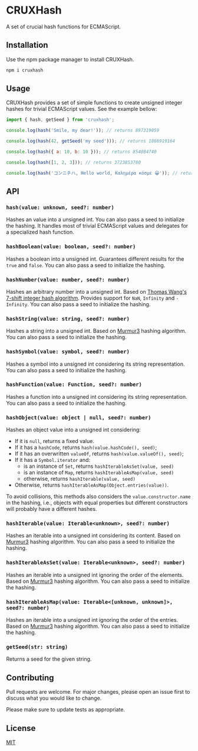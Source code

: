 # CRUXHash

A set of crucial hash functions for ECMAScript.

## Installation

Use the npm package manager to install CRUXHash.

```bash
npm i cruxhash
```

## Usage

CRUXHash provides a set of simple functions to create unsigned integer hashes
for trivial ECMAScript values. See the example bellow:

```js
import { hash, getSeed } from 'cruxhash';

console.log(hash('Smile, my dear!')); // returns 897319059

console.log(hash(42, getSeed('my seed'))); // returns 1866919164

console.log(hash({ a: 10, b: 10 })); // returns 854084740

console.log(hash([1, 2, 3])); // returns 3723853780

console.log(hash('コンニチハ, Hello world, Καλημέρα κόσμε 😀')); // returns 914674453
```

## API

### `hash(value: unknown, seed?: number)`

Hashes an value into a unsigned int. You can also pass a seed to initialize
the hashing. It handles most of trivial ECMAScript values and delegates for
a specialized hash function.

### `hashBoolean(value: boolean, seed?: number)`

Hashes a boolean into a unsigned int. Guarantees different results for the
`true` and `false`. You can also pass a seed to initialize the hashing.

### `hashNumber(value: number, seed?: number)`

Hashes an arbitrary number into a unsigned int. Based on [Thomas Wang's 7-shift
integer hash algorithm][Wang]. Provides support for `NaN`, `Infinity` and
`-Infinity`. You can also pass a seed to initialize the hashing.

### `hashString(value: string, seed?: number)`

Hashes a string into a unsigned int. Based on [Murmur3][Murmur3] hashing
algorithm. You can also pass a seed to initialize the hashing.

### `hashSymbol(value: symbol, seed?: number)`

Hashes a symbol into a unsigned int considering its string representation. You
can also pass a seed to initialize the hashing.

### `hashFunction(value: Function, seed?: number)`

Hashes a function into a unsigned int considering its string representation. You
can also pass a seed to initialize the hashing.

### `hashObject(value: object | null, seed?: number)`

Hashes an object value into a unsigned int considering:

- If it is `null`, returns a fixed value.
- If it has a `hashCode`, returns `hash(value.hashCode(), seed)`;
- If it has an overwritten `valueOf`, returns `hash(value.valueOf(), seed)`;
- If it has a `Symbol.iterator` and:
  - is an instance of `Set`, returns `hashIterableAsSet(value, seed)`
  - is an instance of `Map`, returns `hashIterableAsMap(value, seed)`
  - otherwise, returns `hashIterable(value, seed)`
- Otherwise, returns `hashIterableAsMap(Object.entries(value))`.

To avoid collisions, this methods also considers the `value.constructor.name`
in the hashing, i.e., objects with equal properties but different
constructors will probably have a different hashes.

### `hashIterable(value: Iterable<unknown>, seed?: number)`

Hashes an iterable into a unsigned int considering its content. Based on
[Murmur3][Murmur3] hashing algorithm. You can also pass a seed to initialize the
hashing.

### `hashIterableAsSet(value: Iterable<unknown>, seed?: number)`

Hashes an iterable into a unsigned int ignoring the order of the elements. Based
on [Murmur3][Murmur3] hashing algorithm. You can also pass a seed to initialize
the hashing.

### `hashIterableAsMap(value: Iterable<[unknown, unknown]>, seed?: number)`

Hashes an iterable into a unsigned int ignoring the order of the entries. Based
on [Murmur3][Murmur3] hashing algorithm. You can also pass a seed to initialize
the hashing.

### `getSeed(str: string)`

Returns a seed for the given string.

## Contributing

Pull requests are welcome. For major changes, please open an issue first to
discuss what you would like to change.

Please make sure to update tests as appropriate.

## License

[MIT](https://maxroecker.mit-license.org/)

[Wang]: http://burtleburtle.net/bob/hash/integer.html
[Murmur3]: https://github.com/aappleby/smhasher/blob/master/src/MurmurHash3.cpp
